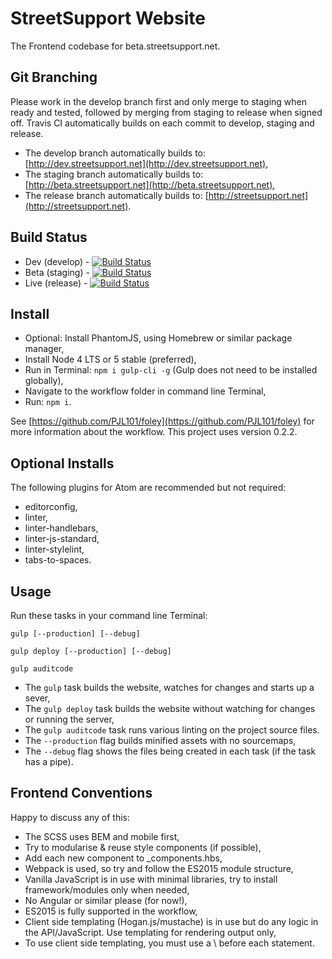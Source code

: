 # StreetSupport Website

The Frontend codebase for beta.streetsupport.net.

## Git Branching

Please work in the develop branch first and only merge to staging when ready and tested, followed by merging from staging to release when signed off. Travis CI automatically builds on each commit to develop, staging and release.

* The develop branch automatically builds to: [http://dev.streetsupport.net](http://dev.streetsupport.net),
* The staging branch automatically builds to: [http://beta.streetsupport.net](http://beta.streetsupport.net),
* The release branch automatically builds to: [http://streetsupport.net](http://streetsupport.net).

## Build Status

* Dev (develop) - [![Build Status](https://travis-ci.org/StreetSupport/streetsupport-web.svg?branch=develop)](https://travis-ci.org/StreetSupport/streetsupport-web)
* Beta (staging) - [![Build Status](https://travis-ci.org/StreetSupport/streetsupport-web.svg?branch=staging)](https://travis-ci.org/StreetSupport/streetsupport-web)
* Live (release) - [![Build Status](https://travis-ci.org/StreetSupport/streetsupport-web.svg?branch=release)](https://travis-ci.org/StreetSupport/streetsupport-web)

## Install

* Optional: Install PhantomJS, using Homebrew or similar package manager,
* Install Node 4 LTS or 5 stable (preferred),
* Run in Terminal: `npm i gulp-cli -g` (Gulp does not need to be installed globally),
* Navigate to the workflow folder in command line Terminal,
* Run: `npm i`.

See [https://github.com/PJL101/foley](https://github.com/PJL101/foley) for more information about the workflow. This project uses version 0.2.2.

## Optional Installs

The following plugins for Atom are recommended but not required:

* editorconfig,
* linter,
* linter-handlebars,
* linter-js-standard,
* linter-stylelint,
* tabs-to-spaces.

## Usage

Run these tasks in your command line Terminal:

`gulp [--production] [--debug]`

`gulp deploy [--production] [--debug]`

`gulp auditcode`

* The `gulp` task builds the website, watches for changes and starts up a sever,
* The `gulp deploy` task builds the website without watching for changes or running the server,
* The `gulp auditcode` task runs various linting on the project source files.
* The `--production` flag builds minified assets with no sourcemaps,
* The `--debug` flag shows the files being created in each task (if the task has a pipe).

## Frontend Conventions

Happy to discuss any of this:

* The SCSS uses BEM and mobile first,
* Try to modularise & reuse style components (if possible),
* Add each new component to _components.hbs,
* Webpack is used, so try and follow the ES2015 module structure,
* Vanilla JavaScript is in use with minimal libraries, try to install framework/modules only when needed,
* No Angular or similar please (for now!),
* ES2015 is fully supported in the workflow,
* Client side templating (Hogan.js/mustache) is in use but do any logic in the API/JavaScript. Use templating for rendering output only,
* To use client side templating, you must use a \ before each statement.
